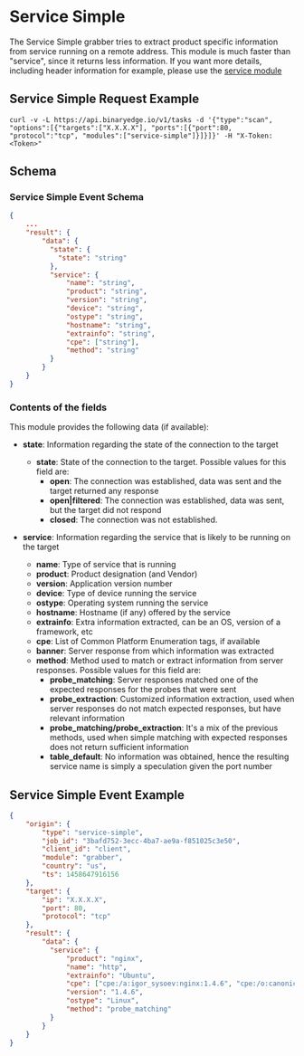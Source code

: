 # Service Simple

The Service Simple grabber tries to extract product specific information from service running on a remote address. This module is much faster than "service", since it returns less information. If you want more details, including header information for example, please use the [service module](https://github.com/binaryedge/api-publicdoc/blob/master/modules/service.md "service")

## Service Simple Request Example

```
curl -v -L https://api.binaryedge.io/v1/tasks -d '{"type":"scan", "options":[{"targets":["X.X.X.X"], "ports":[{"port":80, "protocol":"tcp", "modules":["service-simple"]}]}]}' -H "X-Token:<Token>"
```

## Schema

### Service Simple Event Schema

```json
{
    ...
    "result": {
        "data": {
          "state": {
            "state": "string"
          },
          "service": {
              "name": "string",
              "product": "string",
              "version": "string",
              "device": "string",
              "ostype": "string",
              "hostname": "string",
              "extrainfo": "string",
              "cpe": ["string"],              
              "method": "string"
          }
        }
    }
}
```

### Contents of the fields

This module provides the following data (if available):

* **state**: Information regarding the state of the connection to the target
  * **state**: State of the connection to the target. Possible values for this field are:
    * **open**: The connection was established, data was sent and the target returned any response
    * **open|filtered**: The connection was established, data was sent, but the target did not respond
    * **closed**: The connection was not established.

* **service**: Information regarding the service that is likely to be running on the target
  * **name**: Type of service that is running
  * **product**: Product designation (and Vendor)
  * **version**: Application version number
  * **device**: Type of device running the service
  * **ostype**: Operating system running the service
  * **hostname**: Hostname (if any) offered by the service
  * **extrainfo**: Extra information extracted, can be an OS, version of a framework, etc
  * **cpe**: List of Common Platform Enumeration tags, if available
  * **banner**: Server response from which information was extracted
  * **method**: Method used to match or extract information from server responses. Possible values for this field are:
    * **probe_matching**: Server responses matched one of the expected responses for the probes that were sent
    * **probe_extraction**: Customized information extraction, used when server responses do not match expected responses, but have relevant information
    * **probe_matching/probe_extraction**: It's a mix of the previous methods, used when simple matching with expected responses does not return sufficient information
    * **table_default**: No information was obtained, hence the resulting service name is simply a speculation given the port number

## Service Simple Event Example

```json
{
    "origin": {
        "type": "service-simple",
        "job_id": "3bafd752-3ecc-4ba7-ae9a-f851025c3e50",
        "client_id": "client",
        "module": "grabber",
        "country": "us",
        "ts": 1458647916156
    },
    "target": {
        "ip": "X.X.X.X",
        "port": 80,
        "protocol": "tcp"
    },
    "result": {
        "data": {
          "service": {
              "product": "nginx",
              "name": "http",
              "extrainfo": "Ubuntu",
              "cpe": ["cpe:/a:igor_sysoev:nginx:1.4.6", "cpe:/o:canonical:ubuntu_linux", "cpe:/o:linux:linux_kernel"],
              "version": "1.4.6",
              "ostype": "Linux",
              "method": "probe_matching"
          }
        }
    }
}
```
